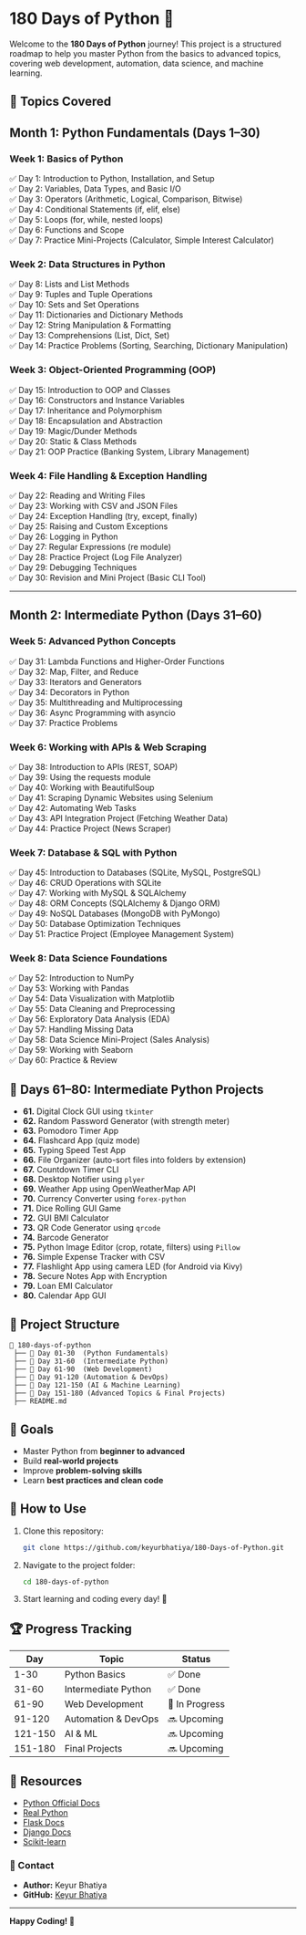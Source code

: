 # 180 Days of Python 🚀

Welcome to the **180 Days of Python** journey! This project is a structured roadmap to help you master Python from the basics to advanced topics, covering web development, automation, data science, and machine learning.



## 📌 Topics Covered
## **Month 1: Python Fundamentals (Days 1–30)**  
### **Week 1: Basics of Python**  
✅ Day 1: Introduction to Python, Installation, and Setup  
✅ Day 2: Variables, Data Types, and Basic I/O  
✅ Day 3: Operators (Arithmetic, Logical, Comparison, Bitwise)  
✅ Day 4: Conditional Statements (if, elif, else)  
✅ Day 5: Loops (for, while, nested loops)  
✅ Day 6: Functions and Scope  
✅ Day 7: Practice Mini-Projects (Calculator, Simple Interest Calculator)

### **Week 2: Data Structures in Python**  
✅ Day 8: Lists and List Methods  
✅ Day 9: Tuples and Tuple Operations  
✅ Day 10: Sets and Set Operations  
✅ Day 11: Dictionaries and Dictionary Methods  
✅ Day 12: String Manipulation & Formatting  
✅ Day 13: Comprehensions (List, Dict, Set)  
✅ Day 14: Practice Problems (Sorting, Searching, Dictionary Manipulation)

### **Week 3: Object-Oriented Programming (OOP)**  
✅ Day 15: Introduction to OOP and Classes  
✅ Day 16: Constructors and Instance Variables  
✅ Day 17: Inheritance and Polymorphism  
✅ Day 18: Encapsulation and Abstraction  
✅ Day 19: Magic/Dunder Methods  
✅ Day 20: Static & Class Methods  
✅ Day 21: OOP Practice (Banking System, Library Management)

### **Week 4: File Handling & Exception Handling**  
✅ Day 22: Reading and Writing Files  
✅ Day 23: Working with CSV and JSON Files  
✅ Day 24: Exception Handling (try, except, finally)  
✅ Day 25: Raising and Custom Exceptions  
✅ Day 26: Logging in Python  
✅ Day 27: Regular Expressions (re module)  
✅ Day 28: Practice Project (Log File Analyzer)  
✅ Day 29: Debugging Techniques  
✅ Day 30: Revision and Mini Project (Basic CLI Tool)

---

## **Month 2: Intermediate Python (Days 31–60)**  
### **Week 5: Advanced Python Concepts**  
✅ Day 31: Lambda Functions and Higher-Order Functions  
✅ Day 32: Map, Filter, and Reduce  
✅ Day 33: Iterators and Generators  
✅ Day 34: Decorators in Python  
✅ Day 35: Multithreading and Multiprocessing  
✅ Day 36: Async Programming with asyncio  
✅ Day 37: Practice Problems  

### **Week 6: Working with APIs & Web Scraping**  
✅ Day 38: Introduction to APIs (REST, SOAP)  
✅ Day 39: Using the requests module  
✅ Day 40: Working with BeautifulSoup  
✅ Day 41: Scraping Dynamic Websites using Selenium  
✅ Day 42: Automating Web Tasks  
✅ Day 43: API Integration Project (Fetching Weather Data)  
✅ Day 44: Practice Project (News Scraper)

### **Week 7: Database & SQL with Python**  
✅ Day 45: Introduction to Databases (SQLite, MySQL, PostgreSQL)  
✅ Day 46: CRUD Operations with SQLite  
✅ Day 47: Working with MySQL & SQLAlchemy  
✅ Day 48: ORM Concepts (SQLAlchemy & Django ORM)  
✅ Day 49: NoSQL Databases (MongoDB with PyMongo)  
✅ Day 50: Database Optimization Techniques  
✅ Day 51: Practice Project (Employee Management System)

### **Week 8: Data Science Foundations**  
✅ Day 52: Introduction to NumPy  
✅ Day 53: Working with Pandas  
✅ Day 54: Data Visualization with Matplotlib  
✅ Day 55: Data Cleaning and Preprocessing  
✅ Day 56: Exploratory Data Analysis (EDA)  
✅ Day 57: Handling Missing Data  
✅ Day 58: Data Science Mini-Project (Sales Analysis)  
✅ Day 59: Working with Seaborn  
✅ Day 60: Practice & Review


## 🧠 **Days 61–80: Intermediate Python Projects**
- **61.** Digital Clock GUI using `tkinter`
- **62.** Random Password Generator (with strength meter)
- **63.** Pomodoro Timer App
- **64.** Flashcard App (quiz mode)
- **65.** Typing Speed Test App
- **66.** File Organizer (auto-sort files into folders by extension)
- **67.** Countdown Timer CLI
- **68.** Desktop Notifier using `plyer`
- **69.** Weather App using OpenWeatherMap API
- **70.** Currency Converter using `forex-python`
- **71.** Dice Rolling GUI Game
- **72.** GUI BMI Calculator
- **73.** QR Code Generator using `qrcode`
- **74.** Barcode Generator
- **75.** Python Image Editor (crop, rotate, filters) using `Pillow`
- **76.** Simple Expense Tracker with CSV
- **77.** Flashlight App using camera LED (for Android via Kivy)
- **78.** Secure Notes App with Encryption
- **79.** Loan EMI Calculator
- **80.** Calendar App GUI

## 📁 Project Structure
```
📂 180-days-of-python
 ├── 📁 Day 01-30  (Python Fundamentals)
 ├── 📁 Day 31-60  (Intermediate Python)
 ├── 📁 Day 61-90  (Web Development)
 ├── 📁 Day 91-120 (Automation & DevOps)
 ├── 📁 Day 121-150 (AI & Machine Learning)
 ├── 📁 Day 151-180 (Advanced Topics & Final Projects)
 ├── README.md
```

## 🎯 Goals
- Master Python from **beginner to advanced**
- Build **real-world projects**
- Improve **problem-solving skills**
- Learn **best practices and clean code**

## 📖 How to Use
1. Clone this repository:
   ```bash
   git clone https://github.com/keyurbhatiya/180-Days-of-Python.git
   ```
2. Navigate to the project folder:
   ```bash
   cd 180-days-of-python
   ```
3. Start learning and coding every day! 🚀

## 🏆 Progress Tracking
| Day  | Topic                | Status |
|------|----------------------|--------|
| 1-30  | Python Basics        | ✅ Done |
| 31-60 | Intermediate Python  | ✅ Done |
| 61-90 | Web Development      | 🚧 In Progress |
| 91-120 | Automation & DevOps | 🔜 Upcoming |
| 121-150 | AI & ML            | 🔜 Upcoming |
| 151-180 | Final Projects     | 🔜 Upcoming |

## 🔗 Resources
- [Python Official Docs](https://docs.python.org/3/)
- [Real Python](https://realpython.com/)
- [Flask Docs](https://flask.palletsprojects.com/)
- [Django Docs](https://docs.djangoproject.com/)
- [Scikit-learn](https://scikit-learn.org/)

### **📩 Contact**
- **Author:** Keyur Bhatiya  
- **GitHub:** [Keyur Bhatiya](https://github.com/keyurbhatiya)

---
**Happy Coding! 🎉**

